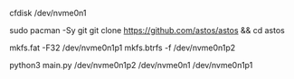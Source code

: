 
cfdisk /dev/nvme0n1

sudo pacman -Sy git
git clone https://github.com/astos/astos && cd astos

mkfs.fat -F32 /dev/nvme0n1p1
mkfs.btrfs -f /dev/nvme0n1p2

python3 main.py /dev/nvme0n1p2 /dev/nvme0n1 /dev/nvme0n1p1
